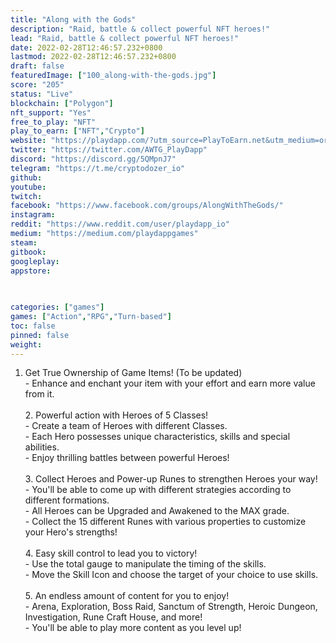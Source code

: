 ```yaml
---
title: "Along with the Gods"
description: "Raid, battle & collect powerful NFT heroes!"
lead: "Raid, battle & collect powerful NFT heroes!"
date: 2022-02-28T12:46:57.232+0800
lastmod: 2022-02-28T12:46:57.232+0800
draft: false
featuredImage: ["100_along-with-the-gods.jpg"]
score: "205"
status: "Live"
blockchain: ["Polygon"]
nft_support: "Yes"
free_to_play: "NFT"
play_to_earn: ["NFT","Crypto"]
website: "https://playdapp.com/?utm_source=PlayToEarn.net&utm_medium=organic&utm_campaign=gamepage"
twitter: "https://twitter.com/AWTG_PlayDapp"
discord: "https://discord.gg/5QMpnJ7"
telegram: "https://t.me/cryptodozer_io"
github: 
youtube: 
twitch: 
facebook: "https://www.facebook.com/groups/AlongWithTheGods/"
instagram: 
reddit: "https://www.reddit.com/user/playdapp_io"
medium: "https://medium.com/playdappgames"
steam: 
gitbook: 
googleplay: 
appstore: 

  
    
categories: ["games"]
games: ["Action","RPG","Turn-based"]
toc: false
pinned: false
weight: 
---
```

1. Get True Ownership of Game Items! (To be updated)<br> - Enhance and enchant your item with your effort and earn more value from it.<br> <br> 2. Powerful action with Heroes of 5 Classes!<br> - Create a team of Heroes with different Classes.<br> - Each Hero possesses unique characteristics, skills and special abilities.<br> - Enjoy thrilling battles between powerful Heroes!<br> <br> 3. Collect Heroes and Power-up Runes to strengthen Heroes your way!<br> - You'll be able to come up with different strategies according to different formations.<br> - All Heroes can be Upgraded and Awakened to the MAX grade.<br> - Collect the 15 different Runes with various properties to customize your Hero's strengths!<br> <br> 4. Easy skill control to lead you to victory!<br> - Use the total gauge to manipulate the timing of the skills.<br> - Move the Skill Icon and choose the target of your choice to use skills.<br> <br> 5. An endless amount of content for you to enjoy!<br> - Arena, Exploration, Boss Raid, Sanctum of Strength, Heroic Dungeon, Investigation, Rune Craft House, and more!<br> - You'll be able to play more content as you level up!